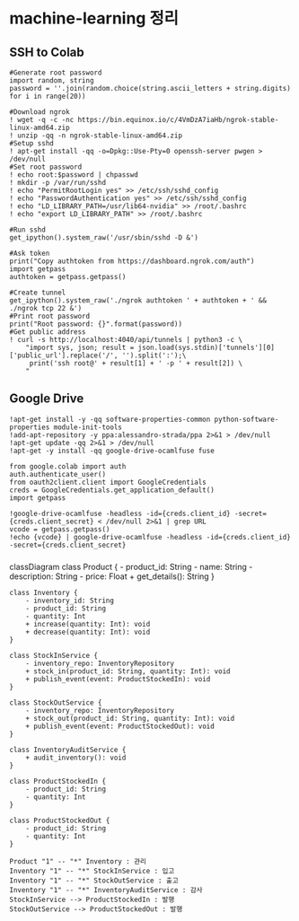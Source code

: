 # machine-learning  정리 


## SSH to Colab
```
#Generate root password
import random, string
password = ''.join(random.choice(string.ascii_letters + string.digits) for i in range(20))

#Download ngrok
! wget -q -c -nc https://bin.equinox.io/c/4VmDzA7iaHb/ngrok-stable-linux-amd64.zip
! unzip -qq -n ngrok-stable-linux-amd64.zip
#Setup sshd
! apt-get install -qq -o=Dpkg::Use-Pty=0 openssh-server pwgen > /dev/null
#Set root password
! echo root:$password | chpasswd
! mkdir -p /var/run/sshd
! echo "PermitRootLogin yes" >> /etc/ssh/sshd_config
! echo "PasswordAuthentication yes" >> /etc/ssh/sshd_config
! echo "LD_LIBRARY_PATH=/usr/lib64-nvidia" >> /root/.bashrc
! echo "export LD_LIBRARY_PATH" >> /root/.bashrc

#Run sshd
get_ipython().system_raw('/usr/sbin/sshd -D &')

#Ask token
print("Copy authtoken from https://dashboard.ngrok.com/auth")
import getpass
authtoken = getpass.getpass()

#Create tunnel
get_ipython().system_raw('./ngrok authtoken ' + authtoken + ' && ./ngrok tcp 22 &')
#Print root password
print("Root password: {}".format(password))
#Get public address
! curl -s http://localhost:4040/api/tunnels | python3 -c \
    "import sys, json; result = json.load(sys.stdin)['tunnels'][0]['public_url'].replace('/', '').split(':');\
     print('ssh root@' + result[1] + ' -p ' + result[2]) \
    " 
```    
 
## Google Drive

```shell
!apt-get install -y -qq software-properties-common python-software-properties module-init-tools
!add-apt-repository -y ppa:alessandro-strada/ppa 2>&1 > /dev/null
!apt-get update -qq 2>&1 > /dev/null
!apt-get -y install -qq google-drive-ocamlfuse fuse

from google.colab import auth
auth.authenticate_user()
from oauth2client.client import GoogleCredentials
creds = GoogleCredentials.get_application_default()
import getpass

!google-drive-ocamlfuse -headless -id={creds.client_id} -secret={creds.client_secret} < /dev/null 2>&1 | grep URL
vcode = getpass.getpass()
!echo {vcode} | google-drive-ocamlfuse -headless -id={creds.client_id} -secret={creds.client_secret}
```

#####  


classDiagram
    class Product {
        - product_id: String
        - name: String
        - description: String
        - price: Float
        + get_details(): String
    }

    class Inventory {
        - inventory_id: String
        - product_id: String
        - quantity: Int
        + increase(quantity: Int): void
        + decrease(quantity: Int): void
    }

    class StockInService {
        - inventory_repo: InventoryRepository
        + stock_in(product_id: String, quantity: Int): void
        + publish_event(event: ProductStockedIn): void
    }

    class StockOutService {
        - inventory_repo: InventoryRepository
        + stock_out(product_id: String, quantity: Int): void
        + publish_event(event: ProductStockedOut): void
    }

    class InventoryAuditService {
        + audit_inventory(): void
    }

    class ProductStockedIn {
        - product_id: String
        - quantity: Int
    }

    class ProductStockedOut {
        - product_id: String
        - quantity: Int
    }

    Product "1" -- "*" Inventory : 관리
    Inventory "1" -- "*" StockInService : 입고
    Inventory "1" -- "*" StockOutService : 출고
    Inventory "1" -- "*" InventoryAuditService : 감사
    StockInService --> ProductStockedIn : 발행
    StockOutService --> ProductStockedOut : 발행
    
